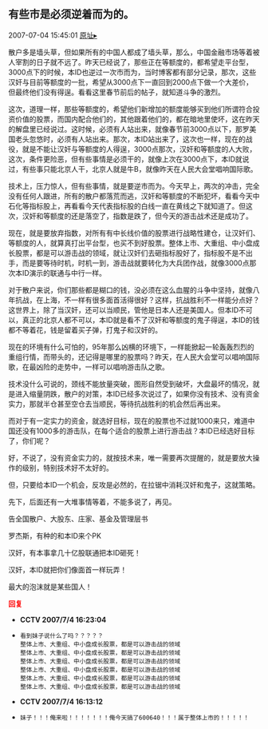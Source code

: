 ## 有些市是必须逆着而为的。
2007-07-04 15:45:01
[原址▸](http://www.fxgan.com/chan_time/2007_07_12/542.htm)



 散户多是墙头草，但如果所有的中国人都成了墙头草，那么，中国金融市场等着被人宰割的日子就不远了。昨天已经说了，那些正在等额度的，都希望走平台型，3000点下的时候，本ID也逆过一次市而为，当时博客都有部分记录，那次，这些汉奸与目前等额度的一批，希望从3000点下一直回到2000点下做一个大差价，但最终他们没有得逞。看看这里春节前后的帖子，就知道斗争的激烈。


 


 这次，道理一样，那些等额度的，希望他们新增加的额度能够买到他们所谓符合投资价值的股票，而国内配合他们的，其他跟着他们的，都在暗地里使坏，这在昨天的解盘里已经说过。这时候，必须有人站出来，就像春节前3000点以下，那罗美国老头忽悠时，必须有人站出来。那次，本ID站出来了，这次也一样，现在的战役，就是不能让汉奸与等额度的人得逞，3000点那次，汉奸和等额度的人大败，这次，条件更险恶，但有些事情是必须干的，就像上次在3000点下，本ID就说过，有些事只能北京人干，北京人就是牛B，就像昨天在人民大会堂唱响国际歌。


 


 技术上，压力惊人，但有些事情，就是要逆市而为。今天早上，两次的冲击，完全没有任何人跟进，所有的散户都落荒而逃，汉奸和等额度的不断犯坏，看看今天中石化等指标股上，再看看今天代表指标股的白线一直在黄线之下就知道了。但这次，汉奸和等额度的还是落空了，指数是跌了，但今天的游击战术还是成功了。


 


 现在，就是要放弃指数，对所有有中长线价值的股票进行战略性建仓，让汉奸们、等额度的人，就算真打出平台型，也买不到好股票。整体上市、大重组、中小盘成长股票，都是可以游击战的领域，就让汉奸们去砸指标股好了，指标股不是不出手，而是要等待时机，时机一到，游击战就要转化为大兵团作战，就像3000点那次本ID演示的联通与中行一样。


 


 对于散户来说，你们那些都是糊口的钱，没必须在这么血腥的斗争中坚持，就像八年抗战，在上海，不一样有很多面首活得很好？这样，抗战胜利不一样能分点好？这世界上，除了当汉奸，还可以当顺民，管他是日本人还是美国人。但本ID不可以，真正的北京人都不可以，本ID就是看不了汉奸和等额度的鬼子得逞，本ID的钱都不等着花，钱是留着买子弹，打鬼子和汉奸的。


 


 现在的环境有什么可怕的，95年那么凶横的环境下，一样能掀起一轮轰轰烈烈的重组行情，而带头的，还记得是哪里的股票吗？昨天，在人民大会堂可以唱响国际歌，在最凶险的走势中，一样可以唱响游击队之歌。


 


 技术没什么可说的，颈线不能放量突破，图形自然受到破坏，大盘最坏的情况，就是进入缩量阴跌，散户的对策，本ID已经多次说过了，如果你没有技术、没有资金实力，那就半仓甚至空仓去当顺民，等待抗战胜利的机会然后再出来。


 


 而对于有一定实力的资金，就选好目标，现在的股票也不过就1000来只，难道中国还没有1000多的游击队，在每个适合的股票上进行游击战？本ID已经选好目标了，你们呢？


 


 好，不说了，没有资金实力的，就按技术来，唯一需要再次提醒的，就是要放大操作的级别，特别技术好不太好的。


 


 但，只要给本ID一个机会，反攻是必然的，在拉锯中消耗汉奸和鬼子，这就策略。


 


 先下，后面还有一大堆事情等着，不能多说了，再见。


 


 告全国散户、大股东、庄家、基金及管理层书


 


 罗杰斯，有种的和本ID来个PK


 


 汉奸，有本事拿几十亿股联通把本ID砸死！


 


 汉奸，本ID就把你们像面首一样玩弄！


 


 最大的泡沫就是某些国人！





<font color='red'>**回复**</font>


- **CCTV 2007/7/4 16:23:04**
- ```
  看到妹子说什么了吗？？？？？
  整体上市、大重组、中小盘成长股票，都是可以游击战的领域
  整体上市、大重组、中小盘成长股票，都是可以游击战的领域
  整体上市、大重组、中小盘成长股票，都是可以游击战的领域
  整体上市、大重组、中小盘成长股票，都是可以游击战的领域
  整体上市、大重组、中小盘成长股票，都是可以游击战的领域
  整体上市、大重组、中小盘成长股票，都是可以游击战的领域
  ```
- **CCTV 2007/7/4 16:13:12**
- ```
  妹子！！！俺来啦！！！！！！！俺今天搞了600640！！！属于整体上市的！！！！！
  ```
